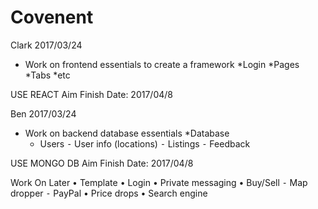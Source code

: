 # Covenent
Clark
2017/03/24
* Work on frontend essentials to create a framework
  *Login
    *Pages
    *Tabs
    *etc
  
USE REACT
Aim Finish Date: 2017/04/8

Ben
2017/03/24
* Work on backend database essentials
  *Database
    - Users
	  ⁃	User info (locations)
	  ⁃	Listings
  	⁃	Feedback
    
USE MONGO DB
Aim Finish Date: 2017/04/8

Work On Later
•	Template
	•	Login
	•	Private messaging
	•	Buy/Sell
	⁃	Map dropper
	⁃	PayPal
	•	Price drops
	•	Search engine

